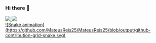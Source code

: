### Hi there 👋

<!--
**MateusReis25/MateusReis25** is a ✨ _special_ ✨ repository because its `README.md` (this file) appears on your GitHub profile.

Here are some ideas to get you started:

- 🔭 I’m currently working on ...
- 🌱 I’m currently learning ...
- 👯 I’m looking to collaborate on ...
- 🤔 I’m looking for help with ...
- 💬 Ask me about ...
- 📫 How to reach me: ...
- 😄 Pronouns: ...
- ⚡ Fun fact: ...
-->



<div>
<a href="https://github.com/MateusReis25">
<img height="180em" src="https://github-readme-stats.vercel.app/api/top-lrname=MateusReis25aqui&layout=compact&langs_count=7&theme=dracula"/>
<img height="180em" src="https://github-readme-stats.vercel.app/api?username=MateusReis25&show_icons=true&theme=dracula&include_all_commits=true&count_private=true"/>
</div>
![Snake animation](https://github.com/MateusReis25/MateusReis25/blob/output/github-contribution-grid-snake.svg)
